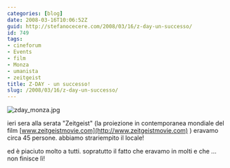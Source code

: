 ```yaml
---
categories: [blog]
date: 2008-03-16T10:06:52Z
guid: http://stefanocecere.com/2008/03/16/z-day-un-successo/
id: 749
tags:
- cineforum
- Events
- film
- Monza
- umanista
- zeitgeist
title: Z-DAY - un successo!
slug: /2008/03/16/z-day-un-successo/
---
```


![zday_monza.jpg](http://stefanocecere.com/wp-content/uploads/sites/3/2008/03/zday_monza.jpg)

ieri sera alla serata "Zeitgeist" (la proiezione in contemporanea mondiale del film [www.zeitgeistmovie.com](http://www.zeitgeistmovie.com) ) eravamo circa 45 persone. abbiamo strariempito il locale!
  
ed è piaciuto molto a tutti. sopratutto il fatto che eravamo in molti e che …non finisce lì!
